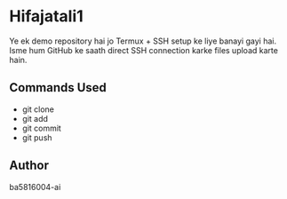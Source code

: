 # Hifajatali1  
Ye ek demo repository hai jo Termux + SSH setup ke liye banayi gayi hai.  
Isme hum GitHub ke saath direct SSH connection karke files upload karte hain.  

## Commands Used
- git clone
- git add
- git commit
- git push

## Author
ba5816004-ai

